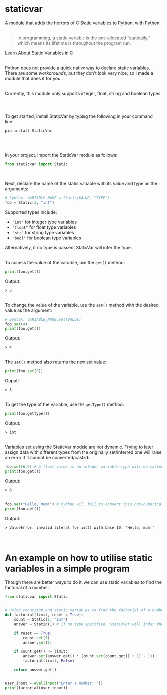 # staticvar
 A module that adds the horrors of C Static variables to Python, with Python. <br><br>

> In programming, a static variable is the one allocated “statically,” which means its lifetime is throughout the program run.

[Learn About Static Variables in C](https://www.upgrad.com/blog/static-variable-in-c) <br><br>

Python does not provide a quick native way to declare static variables. There are some *workarounds*, but they don't look very nice; so I made a module that does it for you. <br><br>

Currently, this module only supports integer, float, string and boolean types. <br><br>

#
To get started, install StaticVar by typing the following in your command line:

```
pip install StaticVar
```
<br><br>

In your project, import the StaticVar module as follows:

```python
from staticvar import Static
```
<br>

Next, declare the name of the static variable with its value and type as the arguments:

```python
# Syntax: VARIABLE_NAME = Static(VALUE, "TYPE")
foo = Static(3, "int")
```
Supported types include:
- `"int"` for integer type variables
- `"float"` for float type variables
- `"str"` for string type variables
- `"bool"` for boolean type variables

Alternatively, if no type is passed, StaticVar will infer the type.
<br><br>

To access the value of the variable, use the `get()` method:

```python
print(foo.get())
```
Output:

`> 3`<br><br>

To change the value of the variable, use the `set()` method with the desired value as the argument:

```python
# Syntax: VARIABLE_NAME.set(VALUE)
foo.set(4)
print(foo.get())
```
Output:

`> 4`<br><br>

The `set()` method also returns the new set value:

```python
print(foo.set(5))
```
Ouput:

`> 5`<br><br>

To get the type of the variable, use the `getType()` method:

```python
print(foo.getType())
```
Output:

`> int`<br><br>

Variables set using the StaticVar module are not dynamic. Trying to later assign data with different types from the originally set/inferred one will raise an error if it cannot be converted/casted:

```python
foo.set(6.9) # A float value in an integer variable type will be casted as an integer
print(foo.get())
```
Output:

`> 6`<br><br>

```python
foo.set("Hello, mum!") # Python will fail to convert this non-numerical string into integer and will raise an error
print(foo.get())
```
Output:

`> ValueError: invalid literal for int() with base 10: 'Hello, mum!'`<br><br><br>

# An example on how to utilise static variables in a simple program
Though there are better ways to do it, we can use static variables to find the factorial of a number.
```python
from staticvar import Static


# Using recursion and static variables to find the factorial of a number
def factorial(limit, reset = True):
	count = Static(1, "int")
	answer = Static(1) # If no type specified, StaticVar will infer the type

	if reset == True:
		count.set(1)
		answer.set(1)

	if count.get() <= limit:
		answer.set(answer.get() * (count.set(count.get() + 1) - 1))
		factorial(limit, False)

	return answer.get()


user_input = eval(input("Enter a number: "))
print(factorial(user_input))
```
